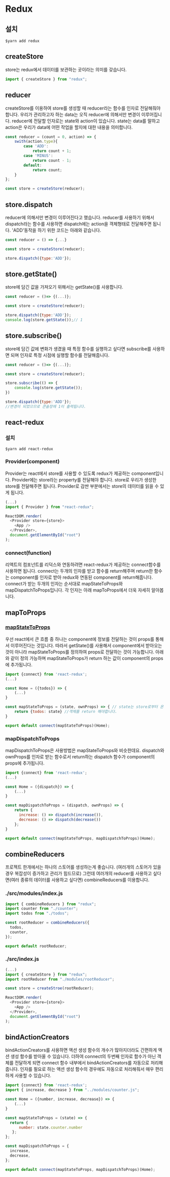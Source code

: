 # Redux

## 설치

`$yarn add redux`

## createStore

store는 redux에서 데이터를 보관하는 곳이라는 의미를 갖습니다.

```javascript
import { createStore } from "redux";
```

## reducer

createStore를 이용하여 store를 생성할 때 reducer라는 함수를 인자로 전달해줘야 합니다. 우리가 관리하고자 하는 data는 오직 reducer에 의해서만 변경이 이루어집니다. reducer에 전달할 인자로는 state와 action이 있습니다. state는 data를 말하고 action은 우리가 data에 어떤 작업을 할지에 대한 내용을 의미합니다.

```javascript
const reducer = (count = 0, action) => {
    swith(action.type){
        case 'ADD':
            return count + 1;
        case 'MINUS':
            return count - 1;
        default:
            return count;
    }
};

const store = createStore(reducer);
```

## store.dispatch

reducer에 의해서만 변경이 이루어진다고 했습니다. reducer를 사용하기 위해서 dispatch라는 함수를 사용하면 dispatch에는 action을 객체형태로 전달해주면 됩니다. 'ADD'동작을 하기 위한 코드는 아래와 같습니다.

```javascript
const reducer = () => {...}

const store = createStore(reducer);

store.dispatch({type:'ADD'});
```

## store.getState()

store에 담긴 값을 가져오기 위해서는 getState()를 사용합니다.

```javascript
const reducer = ()=> {(...)};

const store = createStore(reducer);

store.dispatch({type:'ADD'});
console.log(store.getState());// 1
```

## store.subscribe()

store에 담긴 값에 변화가 생겼을 때 특정 함수를 실행하고 싶다면 subscribe를 사용하면 되며 인자로 특정 시점에 실행할 함수를 전달해줍니다.

```javascript
const reducer = ()=> {(...)};

const store = createStore(reducer);

store.subscribe(() => {
    console.log(store.getState());
})

store.dispatch({type:'ADD'});
//변경이 되었으므로 콘솔창에 1이 출력됩니다.

```

## react-redux

### 설치

`$yarn add react-redux`

### Provider(component)

Provider는 react에서 store를 사용할 수 있도록 redux가 제공하는 component입니다. Provider에는 store라는 property를 전달해야 합니다. store로 우리가 생성한 store를 전달해주면 됩니다. Provider로 감싼 부분에서는 store의 데이터를 읽을 수 있게 됩니다.

```javascript
(...)
import { Provider } from "react-redux";

ReactDOM.render(
  <Provider store={store}>
    <App />
  </Provider>,
  document.getElementById("root")
);
```

### connect(function)

리액트의 컴포넌트를 리덕스와 연동하려면 react-redux가 제공하는 connect함수를 사용하면 됩니다.
connect는 두개의 인자를 받고 함수를 return해주며 return한 함수는 component를 인자로 받아 redux와 연동된 component를 return해줍니다.
connect가 받는 두개의 인자는 순서대로 mapStateToProps와 mapDispatchToProps입니다. 각 인자는 아래 mapToProps에서 더욱 자세히 알아봅니다.

## mapToProps

### [mapStateToProps](https://react-redux.js.org/using-react-redux/connect-mapstate)

우선 react에서 큰 흐름 중 하나는 component에 정보를 전달하는 것이 props를 통해서 이루어진다는 것입니다. 따라서 getState()를 사용해서 component에서 받아오는 것이 아니라 mapStateToProps를 정의하여 props로 전달하는 것이 가능합니다. 아래와 같이 정의 가능하며 mapStateToProps가 return 하는 값이 component의 props에 추가됩니다.

```javascript
import {connect} from 'react-redux';
(...)

const Home = ({todos}) => {
    (...)
}

const mapStateToProps = (state, ownProps) => { // state는 store로부터 온 state, ownProps는 원래 component가 갖는 props
    return {todos: state} //객체를 return 해야합니다.
}

export default connect(mapStateToProps)(Home);
```

### mapDispatchToProps

mapDispatchToProps은 사용방법은 mapStateToProps와 비슷한데요. dispatch와 ownProps를 인자로 받는 함수로서 return하는 dispatch 함수가 component의 props에 추가됩니다.

```javascript
import {connect} from 'react-redux';
(...)

const Home = ({dispatch}) => {
    (...)
}

const mapDispatchToProps = (dispatch, ownProps) => {
    return {
      increase: () => dispatch(increase()),
      decrease: () => dispatch(decrease())
    };
}

export default connect(mapStateToProps, mapDispatchToProps)(Home);
```

## combineReducers

프로젝트 한개에서는 하나의 스토어를 생성하는게 좋습니다. (여러개의 스토어가 있을 경우 복잡성이 증가하고 관리가 힘드므로) 그런데 여러개의 reducer를 사용하고 싶다면(여러 종류의 데이터를 사용하고 싶다면) combineReducers를 이용합니다.

### ./src/modules/index.js

```javascript
import { combineReducers } from "redux";
import counter from "./counter";
import todos from "./todos";

const rootReducer = combineReducers({
  todos,
  counter,
});

export default rootReducer;
```

### ./src/index.js

```javascript
(...)
import { createStore } from "redux";
import rootReducer from "./modules/rootReducer";

const store = createStroe(rootReducer);

ReactDOM.render(
  <Provider store={store}>
    <App />
  </Provider>,
  document.getElementById("root")
);
```

## bindActionCreators

bindActionCreators를 사용하면 액션 생성 함수의 개수가 많아지더라도 간편하게 액션 생성 함수를 받아올 수 있습니다. 더하여 connect의 두번째 인자로 함수가 아닌 객체를 전달하게 되면 connect 함수 내부에서 bindActionCreators를 자동으로 처리해줍니다. 인자를 필요로 하는 액션 생성 함수의 경우에도 자동으로 처리해줘서 매우 편리하게 사용할 수 있습니다.

```javascript
import {connect} from 'react-redux';
import { increase, decrease } from "../modules/counter.js";

const Home = ({number, increase, decrease}) => {
    (...)
}

const mapStateToProps = (state) => {
  return {
      number: state.counter.number
   };
};

const mapDispatchToProps = {
  increase,
  decrease,
};

export default connect(mapStateToProps, mapDispatchToProps)(Home);
```
